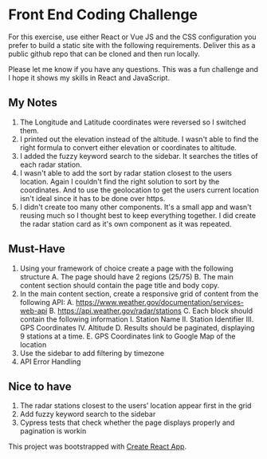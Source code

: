 # Front End Coding Challenge

For this exercise, use either React or Vue JS and the CSS configuration you prefer to build a
static site with the following requirements. Deliver this as a public github repo that can be cloned
and then run locally.

Please let me know if you have any questions. This was a fun challenge and I hope it shows my skills in React and JavaScript.

## My Notes

1. The Longitude and Latitude coordinates were reversed so I switched them.
2. I printed out the elevation instead of the altitude. I wasn't able to find the right formula to convert either elevation or coordinates to altitude.
3. I added the fuzzy keyword search to the sidebar. It searches the titles of each radar station.
4. I wasn't able to add the sort by radar station closest to the users location. Again I couldn't find the right solution to sort by the coordinates. And to use the geolocation to get the users current location isn't ideal since it has to be done over https.
5. I didn't create too many other components. It's a small app and wasn't reusing much so I thought best to keep everything together. I did create the radar station card as it's own component as it was repeated.

## Must-Have

1. Using your framework of choice create a page with the following structure
	A. The page should have 2 regions (25/75)
	B. The main content section should contain the page title and body copy.
2. In the main content section, create a responsive grid of content from the following API:
	A. https://www.weather.gov/documentation/services-web-api
	B. https://api.weather.gov/radar/stations
	C. Each block should contain the following information
		I. Station Name
		II. Station Identifier
		III. GPS Coordinates
		IV. Altitude
	D. Results should be paginated, displaying 9 stations at a time.
	E. GPS Coordinates link to Google Map of the location
3. Use the sidebar to add filtering by timezone
4. API Error Handling

## Nice to have

1. The radar stations closest to the users’ location appear first in the grid
2. Add fuzzy keyword search to the sidebar
3. Cypress tests that check whether the page displays properly and pagination is workin

This project was bootstrapped with [Create React App](https://github.com/facebook/create-react-app).

